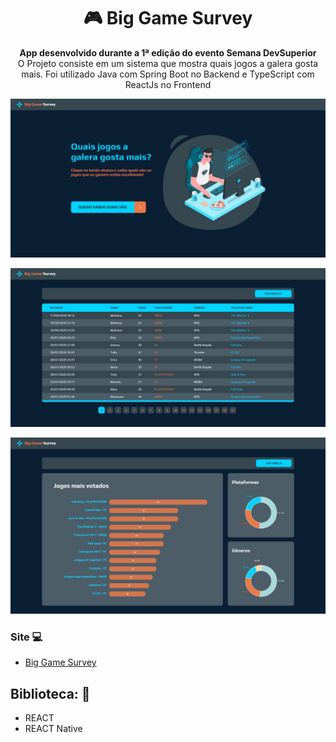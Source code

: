 <h1 align="center">🎮 Big Game Survey</h1>
<p align="center">
  <strong>App desenvolvido durante a 1ª edição do evento Semana DevSuperior</strong>
  <br>
  <span>O Projeto consiste em um sistema que mostra quais jogos a galera gosta mais. Foi utilizado Java com Spring Boot no Backend e TypeScript com ReactJs no Frontend</span>
</p>

<p align="center">
  <img src="front-web/src/assets/home.jpeg" alt="">
</p>

<p align="center">
  <img src="front-web/src/assets/jogos.jpeg" alt="">
</p>

<p align="center">
  <img src="front-web/src/assets/graficos.jpeg" alt="">
</p>

### Site 💻

- [Big Game Survey](https://sds1.vercel.app/)

## Biblioteca: 📙
- REACT
- REACT Native
